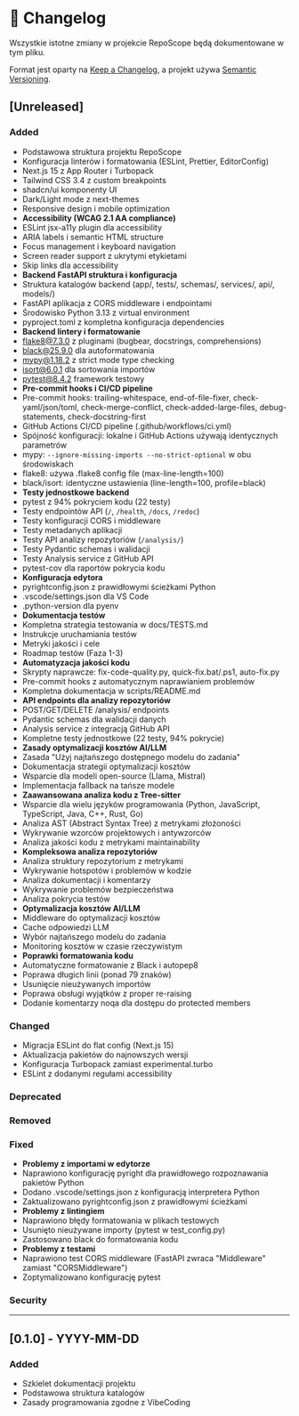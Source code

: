 # 📝 Changelog

Wszystkie istotne zmiany w projekcie RepoScope będą dokumentowane w tym pliku.

Format jest oparty na [Keep a Changelog](https://keepachangelog.com/en/1.0.0/),
a projekt używa [Semantic Versioning](https://semver.org/spec/v2.0.0.html).

## [Unreleased]

### Added

- Podstawowa struktura projektu RepoScope
- Konfiguracja linterów i formatowania (ESLint, Prettier, EditorConfig)
- Next.js 15 z App Router i Turbopack
- Tailwind CSS 3.4 z custom breakpoints
- shadcn/ui komponenty UI
- Dark/Light mode z next-themes
- Responsive design i mobile optimization
- **Accessibility (WCAG 2.1 AA compliance)**
- ESLint jsx-a11y plugin dla accessibility
- ARIA labels i semantic HTML structure
- Focus management i keyboard navigation
- Screen reader support z ukrytymi etykietami
- Skip links dla accessibility
- **Backend FastAPI struktura i konfiguracja**
- Struktura katalogów backend (app/, tests/, schemas/, services/, api/, models/)
- FastAPI aplikacja z CORS middleware i endpointami
- Środowisko Python 3.13 z virtual environment
- pyproject.toml z kompletna konfiguracja dependencies
- **Backend lintery i formatowanie**
- flake8@7.3.0 z pluginami (bugbear, docstrings, comprehensions)
- black@25.9.0 dla autoformatowania
- mypy@1.18.2 z strict mode type checking
- isort@6.0.1 dla sortowania importów
- pytest@8.4.2 framework testowy
- **Pre-commit hooks i CI/CD pipeline**
- Pre-commit hooks: trailing-whitespace, end-of-file-fixer, check-yaml/json/toml, check-merge-conflict, check-added-large-files, debug-statements, check-docstring-first
- GitHub Actions CI/CD pipeline (.github/workflows/ci.yml)
- Spójność konfiguracji: lokalne i GitHub Actions używają identycznych parametrów
- mypy: `--ignore-missing-imports --no-strict-optional` w obu środowiskach
- flake8: używa .flake8 config file (max-line-length=100)
- black/isort: identyczne ustawienia (line-length=100, profile=black)
- **Testy jednostkowe backend**
- pytest z 94% pokryciem kodu (22 testy)
- Testy endpointów API (`/`, `/health`, `/docs`, `/redoc`)
- Testy konfiguracji CORS i middleware
- Testy metadanych aplikacji
- Testy API analizy repozytoriów (`/analysis/`)
- Testy Pydantic schemas i walidacji
- Testy Analysis service z GitHub API
- pytest-cov dla raportów pokrycia kodu
- **Konfiguracja edytora**
- pyrightconfig.json z prawidłowymi ścieżkami Python
- .vscode/settings.json dla VS Code
- .python-version dla pyenv
- **Dokumentacja testów**
- Kompletna strategia testowania w docs/TESTS.md
- Instrukcje uruchamiania testów
- Metryki jakości i cele
- Roadmap testów (Faza 1-3)
- **Automatyzacja jakości kodu**
- Skrypty naprawcze: fix-code-quality.py, quick-fix.bat/.ps1, auto-fix.py
- Pre-commit hooks z automatycznym naprawianiem problemów
- Kompletna dokumentacja w scripts/README.md
- **API endpoints dla analizy repozytoriów**
- POST/GET/DELETE /analysis/ endpoints
- Pydantic schemas dla walidacji danych
- Analysis service z integracją GitHub API
- Kompletne testy jednostkowe (22 testy, 94% pokrycie)
- **Zasady optymalizacji kosztów AI/LLM**
- Zasada "Użyj najtańszego dostępnego modelu do zadania"
- Dokumentacja strategii optymalizacji kosztów
- Wsparcie dla modeli open-source (Llama, Mistral)
- Implementacja fallback na tańsze modele
- **Zaawansowana analiza kodu z Tree-sitter**
- Wsparcie dla wielu języków programowania (Python, JavaScript, TypeScript, Java, C++, Rust, Go)
- Analiza AST (Abstract Syntax Tree) z metrykami złożoności
- Wykrywanie wzorców projektowych i antywzorców
- Analiza jakości kodu z metrykami maintainability
- **Kompleksowa analiza repozytoriów**
- Analiza struktury repozytorium z metrykami
- Wykrywanie hotspotów i problemów w kodzie
- Analiza dokumentacji i komentarzy
- Wykrywanie problemów bezpieczeństwa
- Analiza pokrycia testów
- **Optymalizacja kosztów AI/LLM**
- Middleware do optymalizacji kosztów
- Cache odpowiedzi LLM
- Wybór najtańszego modelu do zadania
- Monitoring kosztów w czasie rzeczywistym
- **Poprawki formatowania kodu**
- Automatyczne formatowanie z Black i autopep8
- Poprawa długich linii (ponad 79 znaków)
- Usunięcie nieużywanych importów
- Poprawa obsługi wyjątków z proper re-raising
- Dodanie komentarzy noqa dla dostępu do protected members

### Changed

- Migracja ESLint do flat config (Next.js 15)
- Aktualizacja pakietów do najnowszych wersji
- Konfiguracja Turbopack zamiast experimental.turbo
- ESLint z dodanymi regułami accessibility

### Deprecated

<!-- TODO: Dodać funkcjonalności oznaczone jako deprecated -->

### Removed

<!-- TODO: Dodać usunięte funkcjonalności -->

### Fixed

- **Problemy z importami w edytorze**
- Naprawiono konfigurację pyright dla prawidłowego rozpoznawania pakietów Python
- Dodano .vscode/settings.json z konfiguracją interpretera Python
- Zaktualizowano pyrightconfig.json z prawidłowymi ścieżkami
- **Problemy z lintingiem**
- Naprawiono błędy formatowania w plikach testowych
- Usunięto nieużywane importy (pytest w test_config.py)
- Zastosowano black do formatowania kodu
- **Problemy z testami**
- Naprawiono test CORS middleware (FastAPI zwraca "Middleware" zamiast "CORSMiddleware")
- Zoptymalizowano konfigurację pytest

### Security

<!-- TODO: Dodać poprawki bezpieczeństwa -->

---

## [0.1.0] - YYYY-MM-DD

### Added

- Szkielet dokumentacji projektu
- Podstawowa struktura katalogów
- Zasady programowania zgodne z VibeCoding

<!-- TODO: Dodać więcej wersji zgodnie z rozwojem projektu -->
